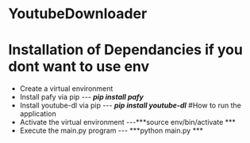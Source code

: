 # YoutubeDownloader
# Installation of Dependancies if you dont want to use env
- Create a virtual environment
- Install pafy via pip --- ***pip install pafy***
- Install youtube-dl via pip --- ***pip install youtube-dl***
#How to run the application
- Activate the virtual environment ---***source env/bin/activate ***
- Execute the main.py program --- ***python main.py ***
